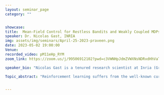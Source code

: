 ```yaml
---
layout: seminar_page
category: ""


showcase:
title:  Mean-Field Control for Restless Bandits and Weakly Coupled MDPs
speaker: Dr. Nicolas Gast, INRIA
img: assets/img/seminars/April-25-2023-praveen.png
date: 2023-05-02 19:00:00 
Venue:
recorded_video: pM11eHp_RYM
zoom_link: https://zoom.us/j/99506912102?pwd=c3VWNHpJdmZVWXNsNDRxdHhVaTBuZz09

speaker_bio: "Nicolas Gast is a tenured research scientist at Inria (Grenoble, France) since 2014, and currently visiting MIT for the semester.  He graduated from Ecole Normale Superieure (Paris, France) in 2007 and received a Ph.D. from the University of Grenoble in 2010. He was a research fellow at EPFL from 2010 to 2014. His research focuses on the development and the use of stochastic models and optimization methods for the design of control algorithms in large-scale systems."

Topic_abstract: "Reinforcement learning suffers from the well-known curse of dimensionality: the size of the state-space explodes as the number of dimensions grows. A typical example of where this occurs is the case of resource allocation problems. In such a problem, an operator is faced with a population of entities whose state evolves over time. The evolution of the entities are coupled only through the actions of the controller: this is a « weakly coupled MDPs ».  These problems are in general computationally hard for a finite population of entities but are interestingly easier when the population is infinite. In particular, there exists different LP-based relaxations (including the famous Whittle index) that generally provide near-optimal solutions. The goal of this talk is to introduce these policies, and to present recent results on when they become asymptotically optimal as the number of resources goes to infinity."


---
```


